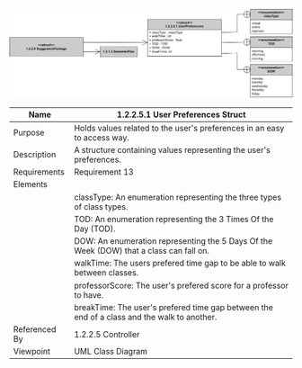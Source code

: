 ![Section Class Diagram](TeamTwoFiles/1.2.2.5.1UserPreferencesClassDiagram.svg)

| Name | 1.2.2.5.1 User Preferences Struct |
| ----------- | ----------- |
| Purpose | Holds values related to the user's preferences in an easy to access way. |
| Description | A structure containing values representing the user's preferences. |
| Requirements | Requirement 13 |
| Elements |
| | classType: An enumeration representing the three types of class types. |
| | TOD: An enumeration representing the 3 Times Of the Day (TOD). |
| | DOW: An enumeration representing the 5 Days Of the Week (DOW) that a class can fall on. |
| | walkTime: The users prefered time gap to be able to walk between classes. |
| | professorScore: The user's prefered score for a professor to have.|
| | breakTime: The user's prefered time gap between the end of a class and the walk to another. |
| Referenced By | 1.2.2.5 Controller |
| Viewpoint | UML Class Diagram|
